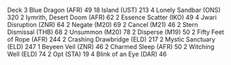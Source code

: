 Deck
3 Blue Dragon (AFR) 49
18 Island (UST) 213
4 Lonely Sandbar (ONS) 320
2 Iymrith, Desert Doom (AFR) 62
2 Essence Scatter (IKO) 49
4 Jwari Disruption (ZNR) 64
2 Negate (M20) 69
2 Cancel (M21) 46
2 Stern Dismissal (THB) 68
2 Unsummon (M20) 78
2 Disperse (M19) 50
2 Fifty Feet of Rope (AFR) 244
2 Crashing Drawbridge (ELD) 217
2 Mystic Sanctuary (ELD) 247
1 Beyeen Veil (ZNR) 46
2 Charmed Sleep (AFR) 50
2 Witching Well (ELD) 74
2 Opt (STA) 19
4 Blink of an Eye (DAR) 46
